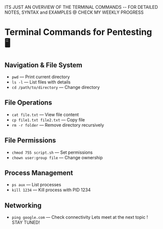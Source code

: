 ITS JUST AN OVERVIEW OF THE TERMINAL COMMANDS -- 
FOR DETAILED NOTES, SYNTAX and EXAMPLES @ CHECK MY WEEKLY PROGRESS



# Terminal Commands for Pentesting 🖥️

## Navigation & File System
- `pwd` — Print current directory  
- `ls -l` — List files with details  
- `cd /path/to/directory` — Change directory

## File Operations
- `cat file.txt` — View file content  
- `cp file1.txt file2.txt` — Copy file  
- `rm -r folder` — Remove directory recursively

## File Permissions
- `chmod 755 script.sh` — Set permissions  
- `chown user:group file` — Change ownership

## Process Management
- `ps aux` — List processes  
- `kill 1234` — Kill process with PID 1234

## Networking
- `ping google.com` — Check connectivity
  Lets meet at the next topic !
STAY TUNED!
  
